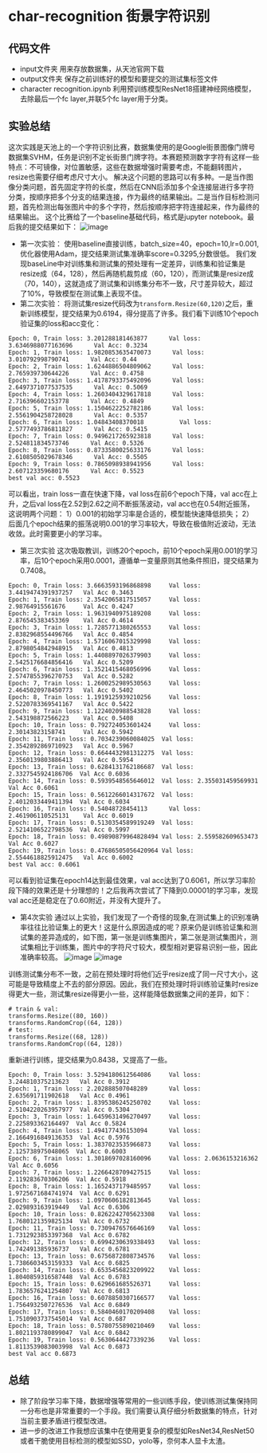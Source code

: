 # char-recognition 街景字符识别
## 代码文件
- input文件夹
   用来存放数据集，从天池官网下载
- output文件夹
   保存之前训练好的模型和要提交的测试集标签文件
- character recognition.ipynb
   利用预训练模型ResNet18搭建神经网络模型，去除最后一个fc layer,并联5个fc layer用于分类。
   

## 实验总结
这次实践是天池上的一个字符识别比赛，数据集使用的是Google街景图像门牌号数据集SVHM，任务是识别不定长街景门牌字符。本赛题预测数字字符有这样一些特点：不可镜像，对位置敏感，这些在数据增强时需要考虑，不能翻转图片，resize也需要仔细考虑尺寸大小。
解决这个问题的思路可以有多种。一是当作图像分类问题，首先固定字符的长度，然后在CNN后添加多个全连接层进行多字符分类，按顺序把多个分支的结果连接，作为最终的结果输出。二是当作目标检测问题，首先检测出每张图片中的多个字符，然后按顺序把字符连接起来，作为最终的结果输出。
这个比赛给了一个baseline基础代码，格式是jupyter notebook。最后我的提交结果如下：
![image](images/20200913235608.png)
- 第一次实验：
使用baseline直接训练，batch_size=40，epoch=10,lr=0.001,优化器使用Adam，提交结果测试集准确率score=0.3295,分数很低。
我们发现baseLine中对训练集和测试集的预处理有一定差异，训练集和验证集是resize成（64，128），然后再随机裁剪成（60，120），而测试集是resize成（70，140），这就造成了测试集和训练集分布不一致，尺寸差异较大，超过了10%，导致模型在测试集上表现不佳。
- 第二次实验：
将测试集resize代码改为`transform.Resize(60,120)`之后，重新训练模型，提交结果为0.6194，得分提高了许多。我们看下训练10个epoch验证集的loss和acc变化：
```
Epoch: 0, Train loss: 3.201288181463877      Val loss: 3.6346988077163696      Val Acc: 0.3234
Epoch: 1, Train loss: 1.9820853635470073      Val loss: 3.010792998790741      Val Acc: 0.44
Epoch: 2, Train loss: 1.6244886504809062      Val loss: 2.765939730644226      Val Acc: 0.4758
Epoch: 3, Train loss: 1.4178793375492096      Val loss: 2.6497371077537535      Val Acc: 0.5069
Epoch: 4, Train loss: 1.2603404329617818      Val loss: 2.716396602153778      Val Acc: 0.4849
Epoch: 5, Train loss: 1.1504622252782186      Val loss: 2.5561904258728028      Val Acc: 0.5357
Epoch: 6, Train loss: 1.04843408370018          Val loss: 2.5777493786811827      Val Acc: 0.5415
Epoch: 7, Train loss: 0.9496217265923818      Val loss: 2.524811834573746      Val Acc: 0.5326
Epoch: 8, Train loss: 0.8733580025633176      Val loss: 2.6108505029678346      Val Acc: 0.5505
Epoch: 9, Train loss: 0.7865098938941956      Val loss: 2.607123359680176      Val Acc: 0.5523
best val acc: 0.5523
```
可以看出，train loss一直在快速下降，val loss在前6个epoch下降，val acc在上升，之后val loss在2.52到2.62之间不断振荡波动，val acc也在0.54附近振荡，这说明两个问题：
1）0.001的初始学习率是合适的，模型能快速降低损失；
2）后面几个epoch结果的振荡说明0.001的学习率较大，导致在极值附近波动，无法收敛。此时需要更小的学习率。
- 第三次实验
这次吸取教训，训练20个epoch，前10个epoch采用0.001的学习率，后10个epoch采用0.0001，遵循单一变量原则其他条件照旧，提交结果为0.7408。
```
Epoch: 0, Train loss: 3.6663593196868898 	 Val loss: 3.4419474391937257   Val Acc 0.3463
Epoch: 1, Train loss: 2.3542065817515057 	 Val loss: 2.98764915561676     Val Acc 0.4247
Epoch: 2, Train loss: 1.9631940975189208 	 Val loss: 2.876545383453369    Val Acc 0.4614
Epoch: 3, Train loss: 1.7285771380265553 	 Val loss: 2.8382968554496766   Val Acc 0.4854
Epoch: 4, Train loss: 1.5716067015329998 	 Val loss: 2.8798054842948915   Val Acc 0.4813
Epoch: 5, Train loss: 1.4408897026379903 	 Val loss: 2.5425176684856416   Val Acc 0.5209
Epoch: 6, Train loss: 1.3521415468056996 	 Val loss: 2.5747855396270753   Val Acc 0.5282
Epoch: 7, Train loss: 1.2600252989530563 	 Val loss: 2.4645020978450773   Val Acc 0.5402
Epoch: 8, Train loss: 1.1919125939210256 	 Val loss: 2.5220783369541167   Val Acc 0.5422
Epoch: 9, Train loss: 1.1224020988543828 	 Val loss: 2.543198872566223    Val Acc 0.5408
Epoch: 10, Train loss: 0.792724053601424 	 Val loss: 2.30143823158741     Val Acc 0.5942
Epoch: 11, Train loss: 0.7034239060084025  Val loss: 2.3542892869710923   Val Acc 0.5967
Epoch: 12, Train loss: 0.6644432981312275  Val loss: 2.3560139803886413   Val Acc 0.5954
Epoch: 13, Train loss: 0.6284131762186687  Val loss: 2.3327545924186706  Val Acc 0.6036
Epoch: 14, Train loss: 0.5939548565646012  Val loss: 2.355031459569931  Val Acc 0.6061
Epoch: 15, Train loss: 0.5612266014317672  Val loss: 2.4012033449411394  Val Acc 0.6034
Epoch: 16, Train loss: 0.54048728454113 	 Val loss: 2.461906110525131    Val Acc 0.6019
Epoch: 17, Train loss: 0.5130354589919249  Val loss: 2.5214106522798536  Val Acc 0.5997
Epoch: 18, Train loss: 0.49890879964828494 Val loss: 2.559582609653473   Val Acc 0.6027
Epoch: 19, Train loss: 0.47686505056420964 Val loss: 2.5544618825912475   Val Acc 0.6002
best Val acc: 0.6061
```
可以看到验证集在epoch14达到最佳效果，val acc达到了0.6061，所以学习率阶段下降的效果还是十分理想的！之后我再次尝试了下降到0.00001的学习率，发现val acc还是稳定在了0.60附近，并没有大提升了。
- 第4次实验
通过以上实验，我们发现了一个奇怪的现象,在测试集上的识别准确率往往比验证集上的更大！这是什么原因造成的呢？原来仍是训练验证集和测试集的差异造成的，如下图，第一张是训练集图片，第二张是测试集图片，测试集相比于训练集，图片中的字符尺寸较大，模型相对更容易识别一些，因此准确率较高。
![image](images/train_000016.png)
![image](images/test_000008.png)

训练测试集分布不一致，之前在预处理时将他们近乎resize成了同一尺寸大小，这可能是导致精度上不去的部分原因。因此，我们在预处理时将训练验证集时resize得更大一些，测试集resize得更小一些，这样能降低数据集之间的差异，如下：
```
# train & val:
transforms.Resize((80, 160))
transforms.RandomCrop((64, 128))
# test:
transforms.Resize((68, 128)) 
transforms.RandomCrop((64, 128))
```
重新进行训练，提交结果为0.8438，又提高了一些。
```
Epoch: 0, Train loss: 3.5294180612564086 	 Val loss: 3.244810375213623   Val Acc 0.3912
Epoch: 1, Train loss: 2.202888507048289 	 Val loss: 2.635691711902618   Val Acc 0.4961
Epoch: 2, Train loss: 1.8395386245250702 	 Val loss: 2.5104220263957977  Val Acc 0.5304
Epoch: 3, Train loss: 1.6459631496270497 	 Val loss: 2.225893362164497  Val Acc 0.5824
Epoch: 4, Train loss: 1.494177436153094 	 Val loss: 2.1664916849136353  Val Acc 0.5976
Epoch: 5, Train loss: 1.3837023535966873 	 Val loss: 2.125738975048065  Val Acc 0.6003
Epoch: 6, Train loss: 1.3018697028160096 	 Val loss: 2.0636153216362    Val Acc 0.6056
Epoch: 7, Train loss: 1.2266428709427515 	 Val loss: 2.119283670306206  Val Acc 0.5918
Epoch: 8, Train loss: 1.1652437179485957 	 Val loss: 1.9725671684741974  Val Acc 0.6291
Epoch: 9, Train loss: 1.0970606182813645 	 Val loss: 2.029893163919449   Val Acc 0.6306
Epoch: 10, Train loss: 0.8262242705623308 	 Val loss: 1.7680121359825134  Val Acc 0.6732
Epoch: 11, Train loss: 0.7309476576646169 	 Val loss: 1.7312923853397368  Val Acc 0.6782
Epoch: 12, Train loss: 0.6994230639338493 	 Val loss: 1.742491385936737   Val Acc 0.6781
Epoch: 13, Train loss: 0.6756872808734576 	 Val loss: 1.7386603453159333  Val Acc 0.6825
Epoch: 14, Train loss: 0.6535456823209922 	 Val loss: 1.8040859316587448  Val Acc 0.6783
Epoch: 15, Train loss: 0.629661685526371 	 Val loss: 1.7836576241254807  Val Acc 0.6813
Epoch: 16, Train loss: 0.6078850307166577 	 Val loss: 1.7564932507276536  Val Acc 0.6849
Epoch: 17, Train loss: 0.5840460170209408 	 Val loss: 1.7510903737545014  Val Acc 0.687
Epoch: 18, Train loss: 0.5780755890210469 	 Val loss: 1.8021193780899047  Val Acc 0.6842
Epoch: 19, Train loss: 0.5630644427339236 	 Val loss: 1.8113539083003998  Val Acc 0.6873
best Val acc 0.6873
```
## 总结
- 除了阶段学习率下降，数据增强等常用的一些训练手段，使训练测试集保持同一分布也是非常重要的一个手段。我们需要认真仔细分析数据集的特点，针对当前主要矛盾进行模型改进。
- 进一步的改进工作我想应该集中在使用更复杂的模型如ResNet34,ResNet50或者干脆使用目标检测的模型如SSD，yolo等，奈何本人显卡太渣。
